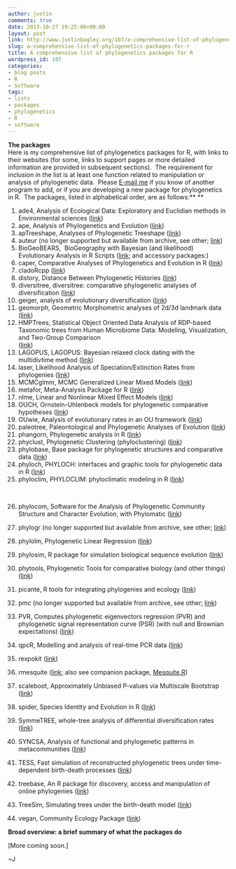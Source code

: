 ```yaml
---
author: justin
comments: true
date: 2013-10-27 19:25:00+00:00
layout: post
link: http://www.justinbagley.org/107/a-comprehensive-list-of-phylogenetics-packages-for-r
slug: a-comprehensive-list-of-phylogenetics-packages-for-r
title: A comprehensive list of phylogenetics packages for R
wordpress_id: 107
categories:
- blog posts
- R
- Software
tags:
- lists
- packages
- phylogenetics
- R
- software
---
```


**The packages**  
Here is my comprehensive list of phylogenetics packages for R, with links to their websites (for some, links to support pages or more detailed information are provided in subsequent sections).  The requirement for inclusion in the list is at least one function related to manipulation or analysis of phylogenetic data.  Please [E-mail me](http://www.justinbagley.org/contact) if you know of another program to add, or if you are developing a new package for phylogenetics in R.  The packages, listed in alphabetical order, are as follows:** **

  1. ade4, Analysis of Ecological Data: Exploratory and Euclidian methods in Environmental sciences ([link](http://cran.r-project.org/web/packages/ade4/index.html))
  2. ape, Analysis of Phylogenetics and Evolution ([link](http://cran.r-project.org/web/packages/ape/))
  3. apTreeshape, Analyses of Phylogenetic Treeshape ([link](http://cran.r-project.org/web/packages/apTreeshape/index.html))
  4. auteur (no longer supported but available from archive, see other; [link](http://cran.r-project.org/src/contrib/Archive/auteur/))
  5. BioGeoBEARS,  BioGeography with Bayesian (and likelihood) Evolutionary Analysis in R Scripts ([link](http://cran.r-project.org/web/packages/BioGeoBEARS/index.html); and accessory packages:)
  6. caper, Comparative Analyses of Phylogenetics and Evolution in R ([link](http://cran.r-project.org/web/packages/caper/index.html))
  7. cladoRcpp ([link](http://cran.r-project.org/web/packages/cladoRcpp/index.html))
  8. distory, Distance Between Phylogenetic Histories ([link](http://cran.r-project.org/web/packages/distory/index.html))
  9. diversitree, diversitree: comparative phylogenetic analyses of diversification ([link](http://cran.r-project.org/web/packages/diversitree/index.html))
  10. geiger, analysis of evolutionary diversification ([link](http://cran.r-project.org/web/packages/geiger/index.html))
  11. geomorph, Geometric Morphometric analyses of 2d/3d landmark data ([link](http://cran.r-project.org/web/packages/geomorph/index.html))
  12. HMPTrees, Statistical Object Oriented Data Analysis of RDP-based Taxonomic trees from Human Microbiome Data: Modeling, Visualization, and Two-Group Comparison  
([link](http://cran.r-project.org/web/packages/HMPTrees/index.html))
  13. LAGOPUS, LAGOPUS: Bayesian relaxed clock dating with the multidivtime method ([link](http://www.christophheibl.de/Rpackages.html))
  14. laser, Likelihood Analysis of Speciation/Extinction Rates from phylogenies ([link](http://cran.r-project.org/web/packages/laser/index.html))
  15. MCMCglmm, MCMC Generalized Linear Mixed Models ([link](http://cran.r-project.org/web/packages/MCMCglmm/index.html))
  16. metafor, Meta-Analysis Package for R ([link](http://cran.r-project.org/web/packages/metafor/index.html))
  17. nlme, Linear and Nonlinear Mixed Effect Models ([link](http://cran.r-project.org/web/packages/nlme/index.html))
  18. OUCH, Ornstein-Uhlenbeck models for phylogenetic comparative hypotheses ([link](http://cran.r-project.org/web/packages/ouch/index.html))
  19. OUwie, Analysis of evolutionary rates in an OU framework ([link](http://cran.r-project.org/web/packages/OUwie/))
  20. paleotree, Paleontological and Phylogenetic Analyses of Evolution ([link](http://cran.r-project.org/web/packages/paleotree/index.html))
  21. phangorn, Phylogenetic analysis in R ([link](http://cran.r-project.org/web/packages/phangorn/index.html))
  22. phyclust, Phylogenetic Clustering (phyloclustering) ([link](http://cran.r-project.org/web/packages/phyclust/index.html))
  23. phylobase, Base package for phylogenetic structures and comparative data ([link](http://cran.r-project.org/web/packages/phylobase/index.html))
  24. phyloch, PHYLOCH: interfaces and graphic tools for phylogenetic data in R ([link](http://www.christophheibl.de/Rpackages.html))
  25. phyloclim, PHYLOCLIM: phyloclimatic modeling in R ([link](http://www.christophheibl.de/Rpackages.html))

 

  26. phylocom, Software for the Analysis of Phylogenetic Community Structure and Character Evolution, with Phylomatic ([link](http://phylodiversity.net/phylocom/))

  27. phylogr (no longer supported but available from archive, see other; [link](http://cran.r-project.org/src/contrib/Archive/PHYLOGR/))
  28. phylolm, Phylogenetic Linear Regression ([link](http://cran.r-project.org/web/packages/phylolm/index.html))
  29. phylosim, R package for simulation biological sequence evolution ([link](http://cran.r-project.org/web/packages/phylosim/index.html))
  30. phytools, Phylogenetic Tools for comparative biology (and other things) ([link](http://cran.r-project.org/web/packages/phytools/index.html))
  31. picante, R tools for integrating phylogenies and ecology ([link](http://cran.r-project.org/web/packages/picante/index.html))
  32. pmc (no longer supported but available from archive, see other; [link](http://cran.r-project.org/src/contrib/Archive/pmc/))
  33. PVR, Computes phylogenetic eigenvectors regression (PVR) and phylogenetic signal representation curve (PSR) (with null and Brownian expectations) ([link](http://cran.r-project.org/web/packages/PVR/index.html))
  34. qpcR, Modelling and analysis of real-time PCR data ([link](http://cran.r-project.org/web/packages/qpcR/index.html))
  35. rexpokit ([link](http://cran.r-project.org/web/packages/rexpokit/index.html))
  36. rmesquite ([link](http://rmesquite.r-forge.r-project.org/); also see companion package, [Mesquite.R](http://mesquiteproject.org/packages/Mesquite.R/MesquiteCallsR/MesquiteR.html))
  37. scaleboot, Approximately Unbiased P-values via Multiscale Bootstrap ([link](http://cran.r-project.org/web/packages/scaleboot/index.html))
  38. spider, Species Identity and Evolution in R ([link](http://cran.r-project.org/web/packages/spider/index.html))
  39. SymmeTREE, whole-tree analysis of differential diversification rates ([link](http://www.phylodiversity.net/bmoore/software.html))
  40. SYNCSA, Analysis of functional and phylogenetic patterns in metacommunities ([link](http://cran.r-project.org/web/packages/SYNCSA/index.html))
  41. TESS, Fast simulation of reconstructed phylogenetic trees under time-dependent birth-death processes ([link](http://cran.r-project.org/web/packages/TESS/index.html))
  42. treebase, An R package for discovery, access and manipulation of online phylogenies ([link](http://cran.r-project.org/web/packages/treebase/index.html))
  43. TreeSim, Simulating trees under the birth-death model ([link](http://cran.r-project.org/web/packages/TreeSim/index.html))
  44. vegan, Community Ecology Package ([link](http://cran.r-project.org/web/packages/vegan/index.html))

**Broad overview: a brief summary of what the packages do**  
  
[More coming soon.]

~J
